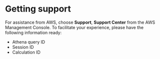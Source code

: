 # Getting support<a name="notebooks-spark-troubleshooting-support"></a>

For assistance from AWS, choose **Support**, **Support Center** from the AWS Management Console\. To facilitate your experience, please have the following information ready:
+ Athena query ID
+ Session ID
+ Calculation ID